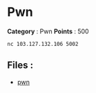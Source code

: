 # Pwn

**Category** : Pwn
**Points** : 500

`nc 103.127.132.106 5002`

## Files : 
 - [pwn](./pwn)


